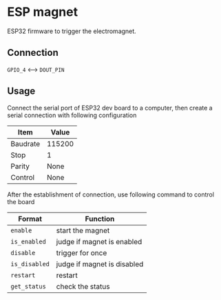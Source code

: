 # ESP magnet

ESP32 firmware to trigger the electromagnet.

## Connection

`GPIO_4` <--> `DOUT_PIN`

## Usage

Connect the serial port of ESP32 dev board to a computer, then create a serial connection with following configuration

| Item     | Value  |
| -------- | ------ |
| Baudrate | 115200 |
| Stop     | 1      |
| Parity   | None   |
| Control  | None   |

After the establishment of connection, use following command to control the board

| Format        | Function                    |
|---------------|-----------------------------|
| `enable`      | start the magnet            |
| `is_enabled`  | judge if magnet is enabled  |
| `disable`     | trigger for once            |
| `is_disabled` | judge if magnet is disabled |
| `restart`     | restart                     |
| `get_status`  | check the status            |


